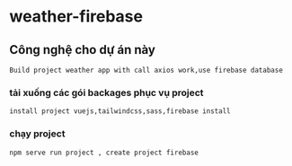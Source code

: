 # weather-firebase

## Công nghệ cho dự án này
```
Build project weather app with call axios work,use firebase database 
```

### tải xuống các gói backages phục vụ project
```
install project vuejs,tailwindcss,sass,firebase install
```

### chạy project
```
npm serve run project , create project firebase
```

